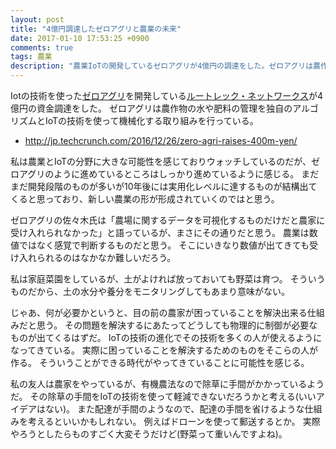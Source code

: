 ```yaml
---
layout: post
title: "4億円調達したゼロアグリと農業の未来"
date: 2017-01-10 17:53:25 +0900
comments: true
tags: 農業
description: "農業IoTの開発しているゼロアグリが4億円の調達をした。ゼロアグリは農作物の水や肥料の管理をIoTの技術を使って機械化する取り組みを行っている。今まで経験や勘に頼っていた部分をアルゴリズムに落とし込むことで技術の継承を途絶えることなく行うのも取り組みの1つとのこと。"
---
```


Iotの技術を使った[ゼロアグリ](http://www.zero-agri.jp/)を開発している[ルートレック・ネットワークス](http://www.routrek.co.jp/)が4億円の資金調達をした。
ゼロアグリは農作物の水や肥料の管理を独自のアルゴリズムとIoTの技術を使って機械化する取り組みを行っている。

* http://jp.techcrunch.com/2016/12/26/zero-agri-raises-400m-yen/

私は農業とIoTの分野に大きな可能性を感じておりウォッチしているのだが、ゼロアグリのように進めているところはしっかり進めているように感じる。
まだまだ開発段階のものが多いが10年後には実用化レベルに達するものが結構出てくると思っており、新しい農業の形が形成されていくのではと思う。

ゼロアグリの佐々木氏は「農場に関するデータを可視化するものだけだと農家に受け入れられなかった」と語っているが、まさにその通りだと思う。
農業は数値ではなく感覚で判断するものだと思う。
そこにいきなり数値が出てきても受け入れられるのはなかなか難しいだろう。

私は家庭菜園をしているが、土がよければ放っておいても野菜は育つ。
そういうものだから、土の水分や養分をモニタリングしてもあまり意味がない。

じゃあ、何が必要かというと、目の前の農家が困っていることを解決出来る仕組みだと思う。
その問題を解決するにあたってどうしても物理的に制御が必要なものが出てくるはずだ。
IoTの技術の進化でその技術を多くの人が使えるようになってきている。
実際に困っていることを解決するためのものをそこらの人が作る。
そういうことができる時代がやってきていることに可能性を感じる。

私の友人は農家をやっているが、有機農法なので除草に手間がかかっているようだ。
その除草の手間をIoTの技術を使って軽減できないだろうかと考える(いいアイデアはない)。
また配達が手間のようなので、配達の手間を省けるような仕組みを考えるといいかもしれない。
例えばドローンを使って郵送するとか。
実際やろうとしたらものすごく大変そうだけど(野菜って重いんですよね)。
